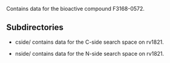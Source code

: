 Contains data for the bioactive compound F3168-0572.

## Subdirectories

- cside/ contains data for the C-side search space on rv1821.

- nside/ contains data for the N-side search space on rv1821.

